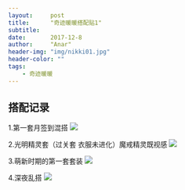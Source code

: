 ```yaml
---
layout:     post
title:      "奇迹暖暖搭配贴1"
subtitle:   
date:       2017-12-8
author:     "Anar"
header-img: "img/nikki01.jpg"
header-color: ""
tags:
    - 奇迹暖暖
---
```

## 搭配记录
1.第一套月签到混搭
<img src="/img/nikki/screenshot208.jpg">

2.光明精灵套（过关套 衣服未进化）魔戒精灵既视感
<img src="/img/nikki/screenshot210.jpg">

3.萌新时期的第一套套装
<img src="/img/nikki/screenshot387.jpg">

4.深夜乱搭
<img src="/img/nikki/screenshot389.jpg">

